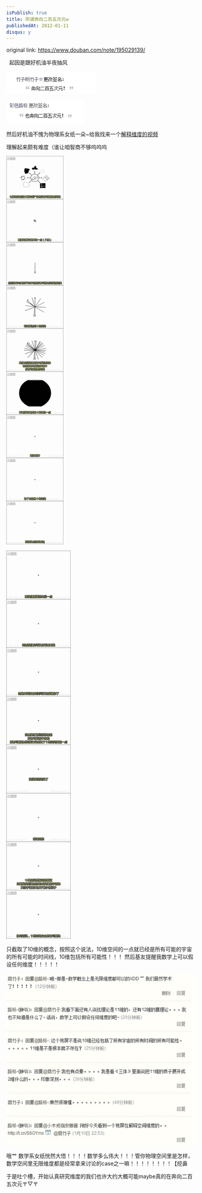 ```yaml
---
isPublish: true
title: 所谓奔向二百五次元w
publishedAt: 2012-01-11
disqus: y
---
```


original link: https://www.douban.com/note/195029139/

 
起因是跟好机油半夜抽风

![](../../assets/images/250-dimensions/p195029139-1.jpg)



![](../../assets/images/250-dimensions/p195029139-2.jpg)




然后好机油不愧为物理系女纸一朵~给我找来一个[解释维度的视频](http://www.tudou.com/programs/view/Hp78Uko1yzU/)

理解起来颇有难度（谁让咱智商不够呜呜呜

![](../../assets/images/250-dimensions/p195029139-4.jpg)



![](../../assets/images/250-dimensions/p195029139-5.jpg)


只截取了10维的概念，按照这个说法，10维空间的一点就已经是所有可能的宇宙的所有可能的时间线，10维包括所有可能性！！！
然后基友提醒我数学上可以假设任何维度！！！！！

![](../../assets/images/250-dimensions/p195029139-6.jpg)


哦艹 数学系女纸恍然大悟！！！！数学多么伟大！！！管你物理空间里是怎样，数学空间里无限维度都是经常拿来讨论的case之一嘛！！！！！！！！【挖鼻

于是吐个槽，开始认真研究维度的我们也许大约大概可能maybe真的在奔向二百五次元〒▽〒
